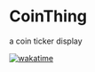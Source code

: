 # CoinThing
a coin ticker display

[![wakatime](https://wakatime.com/badge/user/e1190e75-2c88-4f25-96e6-08b78a9876a7/project/eedbf450-3ade-450b-8e42-9358eb523a2e.svg)](https://wakatime.com/badge/user/e1190e75-2c88-4f25-96e6-08b78a9876a7/project/eedbf450-3ade-450b-8e42-9358eb523a2e)
